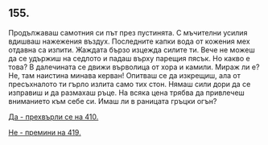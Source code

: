## 155.

Продължаваш самотния си път през пустинята. С мъчителни усилия
вдишваш нажежения въздух. Последните капки вода от кожения мех
отдавна са изпити. Жаждата бързо изцежда силите ти. Вече не можеш
да се удържиш на седлото и падаш върху парещия пясък. Но какво е
това? В далечината се движи върволица от хора и камили. Мираж ли
е? Не, там наистина минава керван! Опитваш се да изкрещиш, ала от
пресъхналото ти гърло излита само тих стон. Нямаш сили дори да се
изправиш и да размахаш ръце. На всяка цена трябва да привлечеш
вниманието към себе си. Имаш ли в раницата гръцки огън?

[Да - прехвърли се на 410.](./410)

[Не - премини на 419.](./419)
